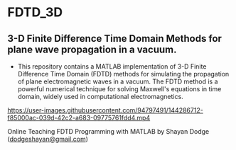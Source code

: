 # FDTD_3D
## 3-D Finite Difference Time Domain Methods for plane wave propagation in a vacuum. 

* This repository contains a MATLAB implementation of 3-D Finite Difference Time Domain (FDTD) methods for simulating the propagation of plane electromagnetic waves in a vacuum. The FDTD method is a powerful numerical technique for solving Maxwell's equations in time domain, widely used in computational electromagnetics.

https://user-images.githubusercontent.com/94797491/144286712-f85000ac-039d-42c2-a683-09775761fdd4.mp4

Online Teaching FDTD Programming with MATLAB by Shayan Dodge (dodgeshayan@gmail.com)
